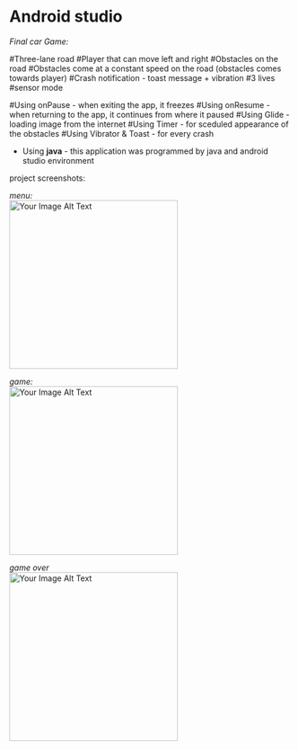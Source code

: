 # Android studio

_Final car Game:_

#Three-lane road
#Player that can move left and right
#Obstacles on the road
#Obstacles come at a constant speed on the road (obstacles comes towards player)
#Crash notification - toast message + vibration
#3 lives
#sensor mode


#Using onPause - when exiting the app, it freezes
#Using onResume - when returning to the app, it continues from where it paused
#Using Glide - loading image from the internet
#Using Timer - for sceduled appearance of the obstacles
#Using Vibrator & Toast - for every crash

* Using **java** - this application was programmed by java and android studio environment

project screenshots:

*menu:* 
<br><img src="https://github.com/sapir852/carGame_Final_project/assets/46643472/a1e7c65d-0d83-4396-aa8b-926d671f7534" alt="Your Image Alt Text" width="300">

*game:* 
<br><img src="https://github.com/sapir852/carGame_Final_project/assets/46643472/b3b12477-68b2-4e2d-b30c-f75f2256e8bf" alt="Your Image Alt Text" width="300">

*game over*
<br><img src="https://github.com/sapir852/carGame_Final_project/assets/46643472/58aeb88b-539a-495a-b43d-48634fe6d6e7" alt="Your Image Alt Text" width="300">
